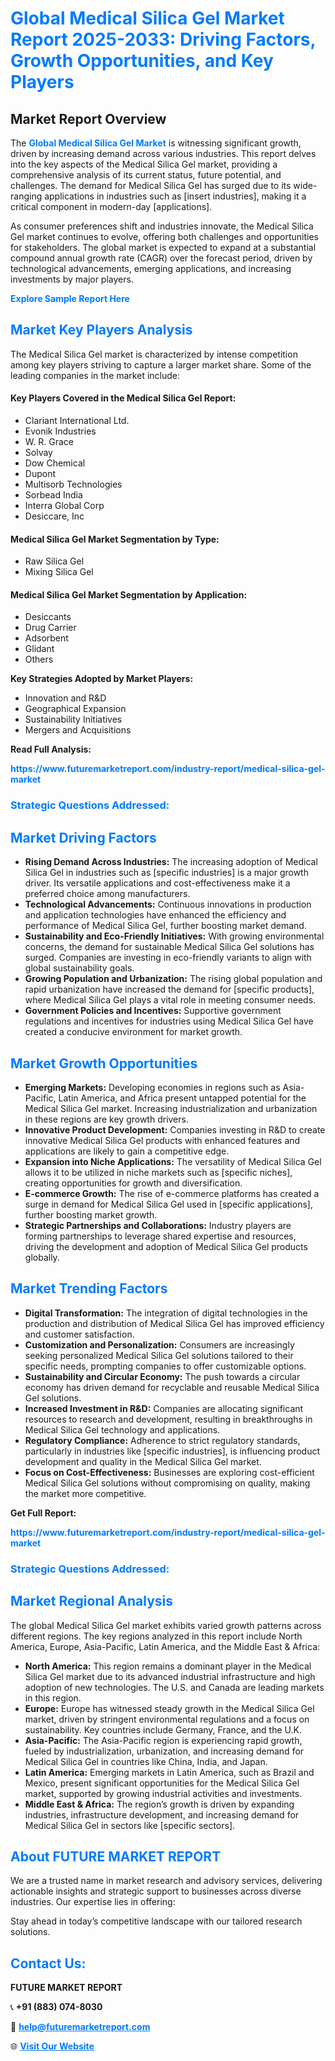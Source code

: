 <h1 style="color: #007BFF;">Global Medical Silica Gel Market Report 2025-2033: Driving Factors, Growth Opportunities, and Key Players</h1>

<section id="overview">
<h2>Market Report Overview</h2>
<p>The <a href="https://www.futuremarketreport.com/industry-report/medical-silica-gel-market" style="color: #007BFF; text-decoration: none;"><strong>Global Medical Silica Gel Market</strong></a> is witnessing significant growth, driven by increasing demand across various industries. This report delves into the key aspects of the Medical Silica Gel market, providing a comprehensive analysis of its current status, future potential, and challenges. The demand for Medical Silica Gel has surged due to its wide-ranging applications in industries such as [insert industries], making it a critical component in modern-day [applications].</p>
<p>As consumer preferences shift and industries innovate, the Medical Silica Gel market continues to evolve, offering both challenges and opportunities for stakeholders. The global market is expected to expand at a substantial compound annual growth rate (CAGR) over the forecast period, driven by technological advancements, emerging applications, and increasing investments by major players.</p>
</section>

<section id="overview">
<p><a href="https://www.futuremarketreport.com/request-sample/reportId=88368" style="color: #007BFF; text-decoration: none;"><strong>Explore Sample Report Here</strong></a></p>
</section>

<section id="key-players">
<h2 style="color: #007BFF;">Market Key Players Analysis</h2>
<p>The Medical Silica Gel market is characterized by intense competition among key players striving to capture a larger market share. Some of the leading companies in the market include:</p>
<h4>Key Players Covered in the Medical Silica Gel Report:</h4>
<ul><li>Clariant International Ltd.</li><li>Evonik Industries</li><li>W. R. Grace</li><li>Solvay</li><li>Dow Chemical</li><li>Dupont</li><li>Multisorb Technologies</li><li>Sorbead India</li><li>Interra Global Corp</li><li>Desiccare, Inc</li></ul>
<h4>Medical Silica Gel Market Segmentation by Type:</h4>
<ul><li>Raw Silica Gel</li><li>Mixing Silica Gel</li></ul>

<h4>Medical Silica Gel Market Segmentation by Application:</h4>
<ul><li>Desiccants</li><li>Drug Carrier</li><li>Adsorbent</li><li>Glidant</li><li>Others</li></ul>
<p><strong>Key Strategies Adopted by Market Players:</strong></p>
<ul>
<li>Innovation and R&D</li>
<li>Geographical Expansion</li>
<li>Sustainability Initiatives</li>
<li>Mergers and Acquisitions</li>
</ul>
</section>

<section>
<p><strong>Read Full Analysis: </strong></p><a href="https://www.futuremarketreport.com/industry-report/medical-silica-gel-market" style="color: #007BFF; text-decoration: none;"><strong>https://www.futuremarketreport.com/industry-report/medical-silica-gel-market</strong></a>
<h3 style="color: #007BFF;">Strategic Questions Addressed:</h3>
</section>

<section id="driving-factors">
<h2 style="color: #007BFF;">Market Driving Factors</h2>
<ul>
<li><strong>Rising Demand Across Industries:</strong> The increasing adoption of Medical Silica Gel in industries such as [specific industries] is a major growth driver. Its versatile applications and cost-effectiveness make it a preferred choice among manufacturers.</li>
<li><strong>Technological Advancements:</strong> Continuous innovations in production and application technologies have enhanced the efficiency and performance of Medical Silica Gel, further boosting market demand.</li>
<li><strong>Sustainability and Eco-Friendly Initiatives:</strong> With growing environmental concerns, the demand for sustainable Medical Silica Gel solutions has surged. Companies are investing in eco-friendly variants to align with global sustainability goals.</li>
<li><strong>Growing Population and Urbanization:</strong> The rising global population and rapid urbanization have increased the demand for [specific products], where Medical Silica Gel plays a vital role in meeting consumer needs.</li>
<li><strong>Government Policies and Incentives:</strong> Supportive government regulations and incentives for industries using Medical Silica Gel have created a conducive environment for market growth.</li>
</ul>
</section>

<section id="growth-opportunities">
<h2 style="color: #007BFF;">Market Growth Opportunities</h2>
<ul>
<li><strong>Emerging Markets:</strong> Developing economies in regions such as Asia-Pacific, Latin America, and Africa present untapped potential for the Medical Silica Gel market. Increasing industrialization and urbanization in these regions are key growth drivers.</li>
<li><strong>Innovative Product Development:</strong> Companies investing in R&D to create innovative Medical Silica Gel products with enhanced features and applications are likely to gain a competitive edge.</li>
<li><strong>Expansion into Niche Applications:</strong> The versatility of Medical Silica Gel allows it to be utilized in niche markets such as [specific niches], creating opportunities for growth and diversification.</li>
<li><strong>E-commerce Growth:</strong> The rise of e-commerce platforms has created a surge in demand for Medical Silica Gel used in [specific applications], further boosting market growth.</li>
<li><strong>Strategic Partnerships and Collaborations:</strong> Industry players are forming partnerships to leverage shared expertise and resources, driving the development and adoption of Medical Silica Gel products globally.</li>
</ul>
</section>

<section id="trending-factors">
<h2 style="color: #007BFF;">Market Trending Factors</h2>
<ul>
<li><strong>Digital Transformation:</strong> The integration of digital technologies in the production and distribution of Medical Silica Gel has improved efficiency and customer satisfaction.</li>
<li><strong>Customization and Personalization:</strong> Consumers are increasingly seeking personalized Medical Silica Gel solutions tailored to their specific needs, prompting companies to offer customizable options.</li>
<li><strong>Sustainability and Circular Economy:</strong> The push towards a circular economy has driven demand for recyclable and reusable Medical Silica Gel solutions.</li>
<li><strong>Increased Investment in R&D:</strong> Companies are allocating significant resources to research and development, resulting in breakthroughs in Medical Silica Gel technology and applications.</li>
<li><strong>Regulatory Compliance:</strong> Adherence to strict regulatory standards, particularly in industries like [specific industries], is influencing product development and quality in the Medical Silica Gel market.</li>
<li><strong>Focus on Cost-Effectiveness:</strong> Businesses are exploring cost-efficient Medical Silica Gel solutions without compromising on quality, making the market more competitive.</li>
</ul>
</section>

<section>
<p><strong>Get Full Report: </strong></p><a href="https://www.futuremarketreport.com/industry-report/medical-silica-gel-market" style="color: #007BFF; text-decoration: none;"><strong>https://www.futuremarketreport.com/industry-report/medical-silica-gel-market</strong></a>
<h3 style="color: #007BFF;">Strategic Questions Addressed:</h3>
</section>


<section id="regional-analysis">
<h2 style="color: #007BFF;">Market Regional Analysis</h2>
<p>The global Medical Silica Gel market exhibits varied growth patterns across different regions. The key regions analyzed in this report include North America, Europe, Asia-Pacific, Latin America, and the Middle East & Africa:</p>
<ul>
<li><strong>North America:</strong> This region remains a dominant player in the Medical Silica Gel market due to its advanced industrial infrastructure and high adoption of new technologies. The U.S. and Canada are leading markets in this region.</li>
<li><strong>Europe:</strong> Europe has witnessed steady growth in the Medical Silica Gel market, driven by stringent environmental regulations and a focus on sustainability. Key countries include Germany, France, and the U.K.</li>
<li><strong>Asia-Pacific:</strong> The Asia-Pacific region is experiencing rapid growth, fueled by industrialization, urbanization, and increasing demand for Medical Silica Gel in countries like China, India, and Japan.</li>
<li><strong>Latin America:</strong> Emerging markets in Latin America, such as Brazil and Mexico, present significant opportunities for the Medical Silica Gel market, supported by growing industrial activities and investments.</li>
<li><strong>Middle East & Africa:</strong> The region’s growth is driven by expanding industries, infrastructure development, and increasing demand for Medical Silica Gel in sectors like [specific sectors].</li>
</ul>
</section>

<footer>
<h2 style="color: #007BFF;">About FUTURE MARKET REPORT</h2>
<p>We are a trusted name in market research and advisory services, delivering actionable insights and strategic support to businesses across diverse industries. Our expertise lies in offering:</p>

<p>Stay ahead in today’s competitive landscape with our tailored research solutions.</p>

<h2 style="color: #007BFF;">Contact Us:</h2>
<p><strong>FUTURE MARKET REPORT</strong></p>
<p>📞 <strong>+91 (883) 074-8030</strong></p>
<p>📧 <strong><a href="mailto:help@futuremarketreport.com" style="color: #007BFF;">help@futuremarketreport.com</a></strong></p>
<p>🌐 <strong><a href="https://www.futuremarketreport.com/" style="color: #007BFF;">Visit Our Website</a></strong></p>
</footer>
